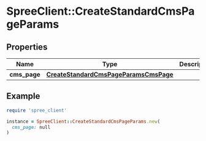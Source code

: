 # SpreeClient::CreateStandardCmsPageParams

## Properties

| Name | Type | Description | Notes |
| ---- | ---- | ----------- | ----- |
| **cms_page** | [**CreateStandardCmsPageParamsCmsPage**](CreateStandardCmsPageParamsCmsPage.md) |  |  |

## Example

```ruby
require 'spree_client'

instance = SpreeClient::CreateStandardCmsPageParams.new(
  cms_page: null
)
```

